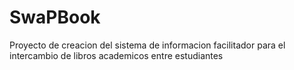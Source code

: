 # SwaPBook
Proyecto de creacion del sistema de informacion facilitador para el intercambio de libros academicos entre estudiantes
